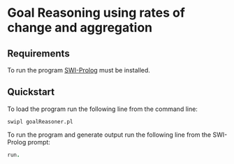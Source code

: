 # Goal Reasoning using rates of change and aggregation



## Requirements

To run the program [SWI-Prolog](https://www.swi-prolog.org/) must be installed.

## Quickstart

To load the program run the following line from the command line:

```
swipl goalReasoner.pl
```

To run the program and generate output run the following line from the SWI-Prolog prompt:

```prolog
run.
```
